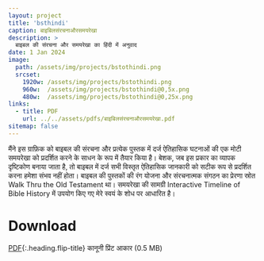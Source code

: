 ```yaml
---
layout: project
title: 'bsthindi'
caption: बाइबिलसंरचनाऔरसमयरेखा
description: >
  बाइबल की संरचना और समयरेखा का हिंदी में अनुवाद
date: 1 Jan 2024
image: 
  path: /assets/img/projects/bstothindi.png
  srcset: 
    1920w: /assets/img/projects/bstothindi.png
    960w:  /assets/img/projects/bstothindi@0,5x.png
    480w:  /assets/img/projects/bstothindi@0,25x.png
links:
  - title: PDF
    url: ../../assets/pdfs/बाइबिलसंरचनाऔरसमयरेखा.pdf
sitemap: false
---
```

मैंने इस ग्राफ़िक को बाइबल की संरचना और प्रत्येक पुस्तक में दर्ज ऐतिहासिक घटनाओं की एक मोटी समयरेखा को प्रदर्शित करने के साधन के रूप में तैयार किया है। बेशक, जब इस प्रकार का व्यापक दृष्टिकोण बनाया जाता है, तो बाइबल में दर्ज सभी विस्तृत ऐतिहासिक जानकारी को सटीक रूप से प्रदर्शित करना हमेशा संभव नहीं होता। बाइबल की पुस्तकों की रंग योजना और संरचनात्मक संगठन का प्रेरणा स्रोत Walk Thru the Old Testament था। समयरेखा की सामग्री Interactive Timeline of Bible History में उपयोग किए गए मेरे स्वयं के शोध पर आधारित है।

# Download
[PDF](../assets/pdfs/बाइबिलसंरचनाऔरसमयरेखा.pdf){:.heading.flip-title} <span class="icon-file-pdf"></span> कानूनी प्रिंट आकार (0.5 MB)
